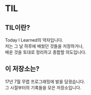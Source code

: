 # TIL

## TIL이란?

Today I Learned의 약자입니다.  
저는 그 날 하루에 배웠던 것들을 저장하거나,  
배운 것을 토대로 정리하고 종합할 의도입니다.  

## 이 저장소는?
17년 7월 무렵 프로그래밍에 발을 담궜습니다.  
그 시절부터의 기록들을 모은 저장소입니다.  
